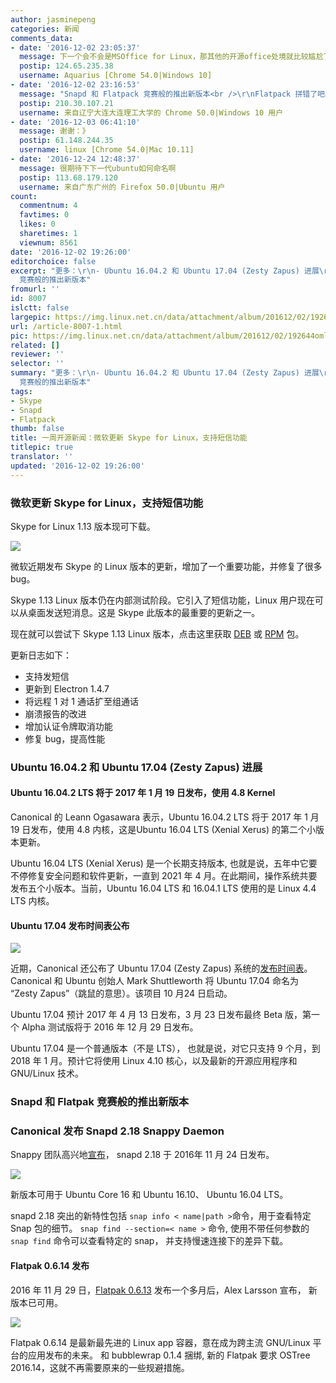 ```yaml
---
author: jasminepeng
categories: 新闻
comments_data:
- date: '2016-12-02 23:05:37'
  message: 下一个会不会是MSOffice for Linux，那其他的开源office处境就比较尴尬了，毕竟大家用MS的实在是太多
  postip: 124.65.235.38
  username: Aquarius [Chrome 54.0|Windows 10]
- date: '2016-12-02 23:16:53'
  message: "Snapd 和 Flatpack 竞赛般的推出新版本<br />\r\nFlatpack 拼错了吧。"
  postip: 210.30.107.21
  username: 来自辽宁大连大连理工大学的 Chrome 50.0|Windows 10 用户
- date: '2016-12-03 06:41:10'
  message: 谢谢：》
  postip: 61.148.244.35
  username: linux [Chrome 54.0|Mac 10.11]
- date: '2016-12-24 12:48:37'
  message: 很期待下下一代ubuntu如何命名啊
  postip: 113.68.179.120
  username: 来自广东广州的 Firefox 50.0|Ubuntu 用户
count:
  commentnum: 4
  favtimes: 0
  likes: 0
  sharetimes: 1
  viewnum: 8561
date: '2016-12-02 19:26:00'
editorchoice: false
excerpt: "更多：\r\n- Ubuntu 16.04.2 和 Ubuntu 17.04 (Zesty Zapus) 进展\r\n- Snapd 和 Flatpack
  竞赛般的推出新版本"
fromurl: ''
id: 8007
islctt: false
largepic: https://img.linux.net.cn/data/attachment/album/201612/02/192644omlkybqrzn3gpprb.png
url: /article-8007-1.html
pic: https://img.linux.net.cn/data/attachment/album/201612/02/192644omlkybqrzn3gpprb.png.thumb.jpg
related: []
reviewer: ''
selector: ''
summary: "更多：\r\n- Ubuntu 16.04.2 和 Ubuntu 17.04 (Zesty Zapus) 进展\r\n- Snapd 和 Flatpack
  竞赛般的推出新版本"
tags:
- Skype
- Snapd
- Flatpack
thumb: false
title: 一周开源新闻：微软更新 Skype for Linux，支持短信功能
titlepic: true
translator: ''
updated: '2016-12-02 19:26:00'
---
```


### 微软更新 Skype for Linux，支持短信功能


Skype for Linux 1.13 版本现可下载。


![](/data/attachment/album/201612/02/192644omlkybqrzn3gpprb.png)


微软近期发布 Skype 的 Linux 版本的更新，增加了一个重要功能，并修复了很多 bug。


Skype 1.13 Linux 版本仍在内部测试阶段。它引入了短信功能，Linux 用户现在可以从桌面发送短消息。这是 Skype 此版本的最重要的更新之一。


现在就可以尝试下 Skype 1.13 Linux 版本，点击这里获取 [DEB](https://www.skype.com/en/download-skype/skype-for-linux/downloading-web/?type=weblinux-deb) 或 [RPM](https://www.skype.com/en/download-skype/skype-for-linux/downloading-web/?type=weblinux-rpm) 包。


更新日志如下：


* 支持发短信
* 更新到 Electron 1.4.7
* 将远程 1 对 1 通话扩至组通话
* 崩溃报告的改进
* 增加认证令牌取消功能
* 修复 bug，提高性能


### Ubuntu 16.04.2 和 Ubuntu 17.04 (Zesty Zapus) 进展


#### Ubuntu 16.04.2 LTS 将于 2017 年 1 月 19 日发布，使用 4.8 Kernel


Canonical 的 Leann Ogasawara 表示，Ubuntu 16.04.2 LTS 将于 2017 年 1 月 19 日发布，使用 4.8 内核，这是Ubuntu 16.04 LTS (Xenial Xerus) 的第二个小版本更新。


Ubuntu 16.04 LTS (Xenial Xerus) 是一个长期支持版本, 也就是说，五年中它要不停修复安全问题和软件更新，一直到 2021 年 4 月。在此期间，操作系统共要发布五个小版本。当前，Ubuntu 16.04 LTS 和 16.04.1 LTS 使用的是 Linux 4.4 LTS 内核。


#### Ubuntu 17.04 发布时间表公布


![](/data/attachment/album/201612/02/192701k64ww0w2p6gpuiu5.png)


近期，Canonical 还公布了 Ubuntu 17.04 (Zesty Zapus) 系统的[发布时间表](https://wiki.ubuntu.com/ZestyZapus/ReleaseSchedule)。Canonical 和 Ubuntu 创始人 Mark Shuttleworth 将 Ubuntu 17.04 命名为 “Zesty Zapus”（跳鼠的意思）。该项目 10 月24 日启动。


Ubuntu 17.04 预计 2017 年 4 月 13 日发布，3 月 23 日发布最终 Beta 版，第一个 Alpha 测试版将于 2016 年 12 月 29 日发布。


Ubuntu 17.04 是一个普通版本（不是 LTS）， 也就是说，对它只支持 9 个月，到 2018 年 1 月。预计它将使用 Linux 4.10 核心，以及最新的开源应用程序和 GNU/Linux 技术。


### Snapd 和 Flatpak 竞赛般的推出新版本


### Canonical 发布 Snapd 2.18 Snappy Daemon


Snappy 团队高兴地[宣布](https://lists.snapcraft.io/archives/snapcraft/2016-November/001761.html)， snapd 2.18 于 2016年 11 月 24 日发布。


![](/data/attachment/album/201612/02/193155sedtr9j2p2m39ajp.jpg)


新版本可用于 Ubuntu Core 16 和 Ubuntu 16.10、 Ubuntu 16.04 LTS。 


snapd 2.18 突出的新特性包括 `snap info < name|path >`命令，用于查看特定 Snap 包的细节。 `snap find --section=< name >` 命令, 使用不带任何参数的 `snap find` 命令可以查看特定的 snap， 并支持慢速连接下的差异下载。


#### Flatpak 0.6.14 发布


2016 年 11 月 29 日，[Flatpak 0.6.13](http://news.softpedia.com/news/flatpak-0-6-13-universal-linux-binary-format-is-a-major-update-with-new-features-509633.shtml) 发布一个多月后，Alex Larsson 宣布， 新版本已可用。


![](/data/attachment/album/201612/02/193145boih26xanc1n1fco.jpg)


Flatpak 0.6.14 是最新最先进的 Linux app 容器，意在成为跨主流 GNU/Linux 平台的应用发布的未来。 和 bubblewrap 0.1.4 捆绑, 新的 Flatpak 要求 OSTree 2016.14，这就不再需要原来的一些规避措施。